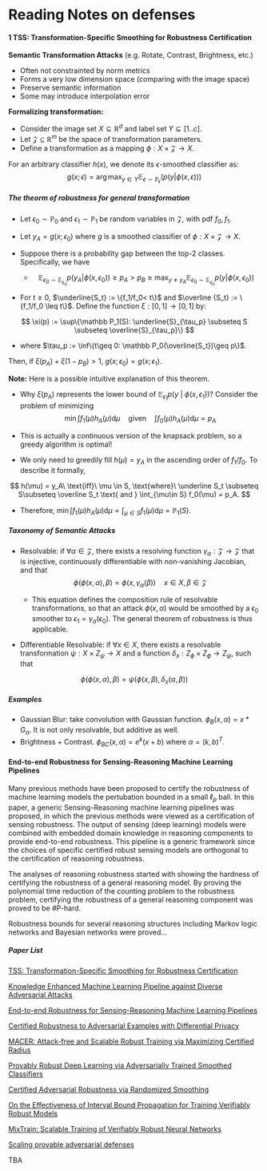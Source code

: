 # **Reading Notes** on defenses



#### 1 **TSS: Transformation-Specific Smoothing for Robustness Certification**

**Semantic Transformation Attacks** (e.g. Rotate, Contrast, Brightness, etc.)

- Often not constrainted by norm metrics
- Forms a very low dimension space (comparing with the image space)
- Preserve semantic information
- Some may introduce interpolation error



**Formalizing transformation:**

- Consider the image set $X\subseteq \mathbb R^d$ and label set $Y\subseteq [1..c]$. 
- Let $\mathcal Z \subseteq \mathbb R^m$ be the space of transformation parameters.
- Define a transformation as a mapping $\phi: X\times \mathcal Z\to X$.



For an arbitrary classifier $h(x)$, we denote its $\epsilon$-smoothed classifier as:
$$
g(x;\epsilon) = \arg\max _{y\in Y} \mathbb E_{\epsilon\sim \mathbb P_\epsilon}(p(y|\phi(x,\epsilon)))
$$

##### The theorm of robustness for general transformation

- Let $\epsilon_0\sim \mathbb P_0$ and $\epsilon_1 \sim \mathbb P_1$ be random variables in $\mathcal Z$, with pdf $f_0,f_1$.

- Let $y_A = g(x;\epsilon_0)$ where $g$ is a smoothed classifier of $\phi: X\times \mathcal Z\to X$.

- Suppose there is a probability gap between the top-2 classes. Specifically, we have

  - $$
    \mathbb E_{\epsilon_0\sim \mathbb E_{\epsilon_0}} p(y_A|\phi(x,\epsilon_0)) \geq p_A > p_B \geq \max_{y\neq y_A} \mathbb E_{\epsilon_0\sim \mathbb E_{\epsilon_0}} p(y|\phi(x,\epsilon_0))
    $$

- For $t\geq 0$, $\underline{S_t} := \{f_1/f_0< t\}$ and $\overline {S_t} := \{f_1/f_0 \leq t\}$. Define the function $\xi : [0,1]\to [0,1]$ by:

$$
\xi(p) := \sup\{\mathbb P_1(S): \underline{S}_{\tau_p} \subseteq S \subseteq  \overline{S}_{\tau_p}\}
$$

- where $\tau_p := \inf\{t\geq 0: \mathbb P_0(\overline{S_t})\geq p\}$.

Then, if $\xi(p_A) + \xi(1-p_B) > 1$, $g(x;\epsilon_0) = g(x;\epsilon_1)$.



**Note:** Here is a possible intuitive explanation of this theorem.

- Why $\xi(p_A)$ represents the lower bound of $\mathbb E_{\epsilon_1} p(y\ |\ \phi(x,\epsilon_1))$? Consider the problem of minimizing
  $$
  \min \int f_1(\mu) h_A(\mu) \mathrm d\mu \quad \text{given} \quad \int f_0(\mu)h_A(\mu)\mathrm d\mu = p_A
  $$

- This is actually a continuous version of the knapsack problem, so a greedy algorithm is optimal!

- We only need to greedily fill $h(\mu) = y_A$ in the ascending order of $f_1/f_0$. To describe it formally,

$$
h(\mu) = y_A\ \text{iff}\ \mu \in S, \text{where}\ \underline S_t \subseteq S\subseteq \overline S_t \text{ and } \int_{\mu\in S} f_0(\mu) = p_A.
$$

- Therefore, $\min \int f_1(\mu) h_A(\mu) \mathrm d\mu = \int_{\mu\in S} f_1(\mu)\mathrm d\mu = \mathbb P_1(S)$.



##### Taxonomy of Semantic Attacks

- Resolvable: if $\forall \alpha \in \mathcal Z$, there exists a resolving function $\gamma_\alpha: \mathcal Z \to \mathcal Z$ that is injective, continuously differentiable with non-vanishing Jacobian, and that
  $$
  \phi(\phi(x,\alpha),\beta) = \phi(x,\gamma_\alpha(\beta))\quad x\in X,\beta \in \mathcal Z
  $$

  - This equation defines the composition rule of resolvable transformations, so that an attack $\phi(x,\alpha)$ would be smoothed by a $\epsilon_0$ smoother to $\epsilon_1 = \gamma_\alpha(\epsilon_0)$. The general theorem of robustness is thus applicable.

- Differentiable Resolvable: if $\forall x \in X$, there exists a resolvable transformation $\psi: X \times Z_\psi \to X$ and a function $\delta_x: Z_\phi\times Z_\phi \to Z_\psi$, such that

$$
\phi(\phi(x,\alpha), \beta) = \psi(\phi(x,\beta), \delta_x(\alpha,\beta))
$$





##### Examples

- Gaussian Blur: take convolution with Gaussian function.  $\phi_B(x,\alpha) = x*G_\alpha$. It is not only resolvable, but additive as well.
- Brightness + Contrast. $\phi_{BC}(x,\alpha) = e^k (x+b)$ where $\alpha = (k,b)^T$.



#### End-to-end Robustness for Sensing-Reasoning Machine Learning Pipelines

Many previous methods have been proposed to certify the robustness of machine learning models the pertubation bounded in a small $\ell_p$ ball. In this paper, a generic Sensing-Reasoning machine learning pipelines was proposed, in which the previous methods were viewed as a certification of sensing robustness. The output of sensing (deep learning) models were combined with embedded domain knowledge in reasoning components to provide end-to-end robustness. This pipeline is a generic framework since the choices of specific certified robust sensing models are orthogonal to the certification of reasoning robustness. 

The analyses of reasoning robustness started with showing the hardness of certifying the robustness of a general reasoning model. By proving the polynomial time reduction of the counting problem to the robustness problem, certifying the robustness of a general reasoning component was proved to be #P-hard.

Robustness bounds for several reasoning structures including Markov logic networks and Bayesian networks were proved...







##### **Paper List**

[TSS: Transformation-Specific Smoothing for Robustness Certification](https://arxiv.org/abs/2002.12398)

[Knowledge Enhanced Machine Learning Pipeline against Diverse Adversarial Attacks](https://arxiv.org/abs/2106.06235.pdf)

[End-to-end Robustness for Sensing-Reasoning Machine Learning Pipelines](https://arxiv.org/abs/2003.00120)

[Certified Robustness to Adversarial Examples with Differential Privacy](https://arxiv.org/pdf/1802.03471.pdf)

[MACER: Attack-free and Scalable Robust Training via Maximizing Certified Radius](https://arxiv.org/pdf/2001.02378.pdf)

[Provably Robust Deep Learning via Adversarially Trained Smoothed Classifiers](https://arxiv.org/pdf/1906.04584.pdf)

[Certified Adversarial Robustness via Randomized Smoothing](https://arxiv.org/pdf/1902.02918.pdf)

[On the Effectiveness of Interval Bound Propagation for Training Verifiably Robust Models](https://arxiv.org/pdf/1810.12715.pdf)

[MixTrain: Scalable Training of Verifiably Robust Neural Networks](https://arxiv.org/pdf/1811.02625.pdf)

[Scaling provable adversarial defenses](https://arxiv.org/pdf/1805.12514.pdf)

TBA